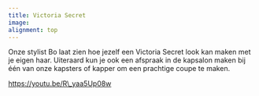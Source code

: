 ```yaml
---
title: Victoria Secret
image:
alignment: top
---
```


Onze stylist Bo laat zien hoe jezelf een Victoria Secret look kan maken met je eigen haar. Uiteraard kun je ook een afspraak in de kapsalon maken bij &eacute;&eacute;n van onze kapsters of kapper om een prachtige coupe te maken.

https://youtu.be/R\_yaa5Up08w